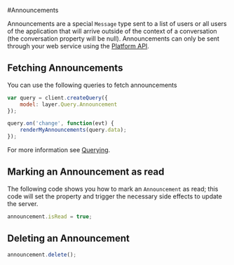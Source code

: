 #Announcements

Announcements are a special `Message` type sent to a list of users or all users of the application that will arrive outside of the context of a conversation (the conversation property will be null). Announcements can only be sent through your web service using the [Platform API](https://developer.layer.com/docs/platform).

## Fetching Announcements

You can use the following queries to fetch announcements

```javascript
var query = client.createQuery({
    model: layer.Query.Announcement
});

query.on('change', function(evt) {
    renderMyAnnouncements(query.data);
});
```
For more information see [Querying](#querying).

## Marking an Announcement as read

The following code shows you how to mark an `Announcement` as read; this code will set the property and trigger the necessary side effects to update the server.

```javascript
announcement.isRead = true;
```

## Deleting an Announcement

```javascript
announcement.delete();
```